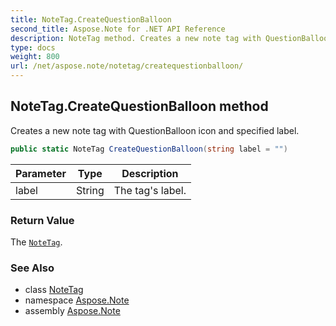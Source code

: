 ```yaml
---
title: NoteTag.CreateQuestionBalloon
second_title: Aspose.Note for .NET API Reference
description: NoteTag method. Creates a new note tag with QuestionBalloon icon and specified label
type: docs
weight: 800
url: /net/aspose.note/notetag/createquestionballoon/
---
```

## NoteTag.CreateQuestionBalloon method

Creates a new note tag with QuestionBalloon icon and specified label.

```csharp
public static NoteTag CreateQuestionBalloon(string label = "")
```

| Parameter | Type | Description |
| --- | --- | --- |
| label | String | The tag's label. |

### Return Value

The [`NoteTag`](../).

### See Also

* class [NoteTag](../)
* namespace [Aspose.Note](../../notetag/)
* assembly [Aspose.Note](../../../)


